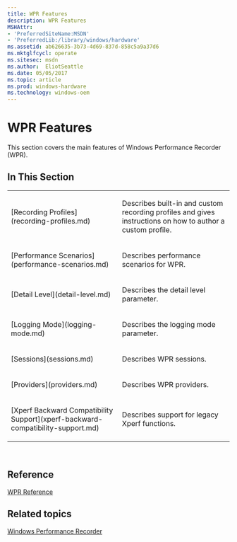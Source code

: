 ```yaml
---
title: WPR Features
description: WPR Features
MSHAttr:
- 'PreferredSiteName:MSDN'
- 'PreferredLib:/library/windows/hardware'
ms.assetid: ab626635-3b73-4d69-837d-858c5a9a37d6
ms.mktglfcycl: operate
ms.sitesec: msdn
ms.author:  EliotSeattle
ms.date: 05/05/2017
ms.topic: article
ms.prod: windows-hardware
ms.technology: windows-oem
---
```


# WPR Features


This section covers the main features of Windows Performance Recorder (WPR).

## In This Section


<table>
<colgroup>
<col width="50%" />
<col width="50%" />
</colgroup>
<tbody>
<tr class="odd">
<td><p>[Recording Profiles](recording-profiles.md)</p></td>
<td><p>Describes built-in and custom recording profiles and gives instructions on how to author a custom profile.</p></td>
</tr>
<tr class="even">
<td><p>[Performance Scenarios](performance-scenarios.md)</p></td>
<td><p>Describes performance scenarios for WPR.</p></td>
</tr>
<tr class="odd">
<td><p>[Detail Level](detail-level.md)</p></td>
<td><p>Describes the detail level parameter.</p></td>
</tr>
<tr class="even">
<td><p>[Logging Mode](logging-mode.md)</p></td>
<td><p>Describes the logging mode parameter.</p></td>
</tr>
<tr class="odd">
<td><p>[Sessions](sessions.md)</p></td>
<td><p>Describes WPR sessions.</p></td>
</tr>
<tr class="even">
<td><p>[Providers](providers.md)</p></td>
<td><p>Describes WPR providers.</p></td>
</tr>
<tr class="odd">
<td><p>[Xperf Backward Compatibility Support](xperf-backward-compatibility-support.md)</p></td>
<td><p>Describes support for legacy Xperf functions.</p></td>
</tr>
</tbody>
</table>

 

## Reference


[WPR Reference](wpr-reference.md)

## Related topics


[Windows Performance Recorder](windows-performance-recorder.md)

 

 







